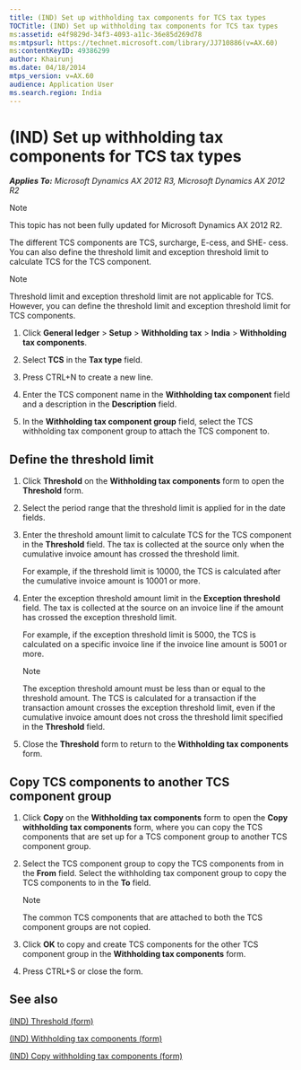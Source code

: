 ```yaml
---
title: (IND) Set up withholding tax components for TCS tax types
TOCTitle: (IND) Set up withholding tax components for TCS tax types
ms:assetid: e4f9829d-34f3-4093-a11c-36e85d269d78
ms:mtpsurl: https://technet.microsoft.com/library/JJ710886(v=AX.60)
ms:contentKeyID: 49386299
author: Khairunj
ms.date: 04/18/2014
mtps_version: v=AX.60
audience: Application User
ms.search.region: India
---
```


# (IND) Set up withholding tax components for TCS tax types 


_**Applies To:** Microsoft Dynamics AX 2012 R3, Microsoft Dynamics AX 2012 R2_


> [!NOTE]
> <P>This topic has not been fully updated for Microsoft Dynamics AX 2012 R2.</P>



The different TCS components are TCS, surcharge, E-cess, and SHE- cess. You can also define the threshold limit and exception threshold limit to calculate TCS for the TCS component.


> [!NOTE]
> <P>Threshold limit and exception threshold limit are not applicable for TCS. However, you can define the threshold limit and exception threshold limit for TCS components.</P>



1.  Click **General ledger** \> **Setup** \> **Withholding tax** \> **India** \> **Withholding tax components**.

2.  Select **TCS** in the **Tax type** field.

3.  Press CTRL+N to create a new line.

4.  Enter the TCS component name in the **Withholding tax component** field and a description in the **Description** field.

5.  In the **Withholding tax component group** field, select the TCS withholding tax component group to attach the TCS component to.

## Define the threshold limit

1.  Click **Threshold** on the **Withholding tax components** form to open the **Threshold** form.

2.  Select the period range that the threshold limit is applied for in the date fields.

3.  Enter the threshold amount limit to calculate TCS for the TCS component in the **Threshold** field. The tax is collected at the source only when the cumulative invoice amount has crossed the threshold limit.
    
    For example, if the threshold limit is 10000, the TCS is calculated after the cumulative invoice amount is 10001 or more.

4.  Enter the exception threshold amount limit in the **Exception threshold** field. The tax is collected at the source on an invoice line if the amount has crossed the exception threshold limit.
    
    For example, if the exception threshold limit is 5000, the TCS is calculated on a specific invoice line if the invoice line amount is 5001 or more.
    

    > [!NOTE]
    > <P>The exception threshold amount must be less than or equal to the threshold amount. The TCS is calculated for a transaction if the transaction amount crosses the exception threshold limit, even if the cumulative invoice amount does not cross the threshold limit specified in the <STRONG>Threshold</STRONG> field.</P>



5.  Close the **Threshold** form to return to the **Withholding tax components** form.

## Copy TCS components to another TCS component group

1.  Click **Copy** on the **Withholding tax components** form to open the **Copy withholding tax components** form, where you can copy the TCS components that are set up for a TCS component group to another TCS component group.

2.  Select the TCS component group to copy the TCS components from in the **From** field. Select the withholding tax component group to copy the TCS components to in the **To** field.
    

    > [!NOTE]
    > <P>The common TCS components that are attached to both the TCS component groups are not copied.</P>



3.  Click **OK** to copy and create TCS components for the other TCS component group in the **Withholding tax components** form.

4.  Press CTRL+S or close the form.

## See also

[(IND) Threshold (form)](https://technet.microsoft.com/library/jj677862\(v=ax.60\))

[(IND) Withholding tax components (form)](https://technet.microsoft.com/library/jj664790\(v=ax.60\))

[(IND) Copy withholding tax components (form)](https://technet.microsoft.com/library/jj678010\(v=ax.60\))

  


